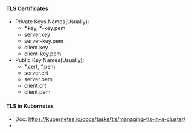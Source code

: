 #### TLS Certificates

- Private Keys Names(Usually):
  - *.key, *-key.pem
  - server.key
  - server-key.pem
  - client.key
  - client-key.pem
- Public Key Names(Usually):
  - *.cert, *.pem
  - server.crt
  - server.pem
  - client.crt
  - client.pem

#### TLS in Kubernetes

- Doc: <https://kubernetes.io/docs/tasks/tls/managing-tls-in-a-cluster/>
- 